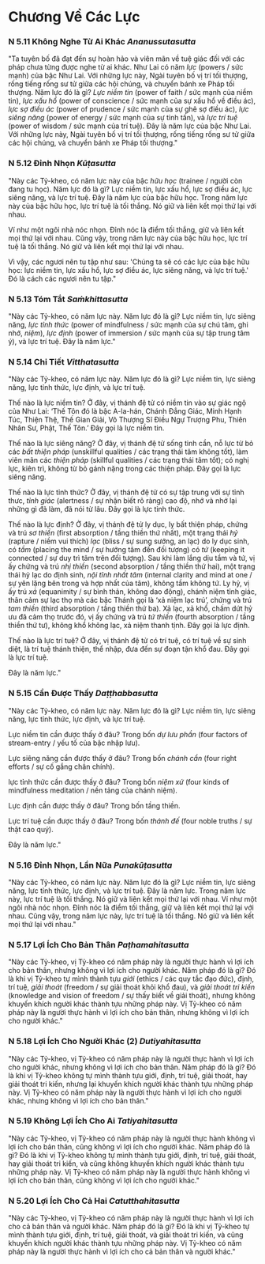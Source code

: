 # Chương Về Các Lực

### N 5.11 Không Nghe Từ Ai Khác *Ananussutasutta*

"Ta tuyên bố đã đạt đến sự hoàn hảo và viên mãn về tuệ giác đối với các pháp chưa từng được nghe từ ai khác. Như Lai có năm *lực* (powers / sức mạnh) của bậc Như Lai. Với những lực này, Ngài tuyên bố vị trí tối thượng, rống tiếng rống sư tử giữa các hội chúng, và chuyển bánh xe Pháp tối thượng. Năm lực đó là gì? *Lực niềm tin* (power of faith / sức mạnh của niềm tin), *lực xấu hổ* (power of conscience / sức mạnh của sự xấu hổ về điều ác), *lực sợ điều ác* (power of prudence / sức mạnh của sự ghê sợ điều ác), *lực siêng năng* (power of energy / sức mạnh của sự tinh tấn), và *lực trí tuệ* (power of wisdom / sức mạnh của trí tuệ). Đây là năm lực của bậc Như Lai. Với những lực này, Ngài tuyên bố vị trí tối thượng, rống tiếng rống sư tử giữa các hội chúng, và chuyển bánh xe Pháp tối thượng."

<!--pg-->
### N 5.12 Đỉnh Nhọn *Kūṭasutta*

"Này các Tỷ-kheo, có năm lực này của bậc *hữu học* (trainee / người còn đang tu học). Năm lực đó là gì? Lực niềm tin, lực xấu hổ, lực sợ điều ác, lực siêng năng, và lực trí tuệ. Đây là năm lực của bậc hữu học. Trong năm lực này của bậc hữu học, lực trí tuệ là tối thắng. Nó giữ và liên kết mọi thứ lại với nhau.

Ví như một ngôi nhà nóc nhọn. Đỉnh nóc là điểm tối thắng, giữ và liên kết mọi thứ lại với nhau. Cũng vậy, trong năm lực này của bậc hữu học, lực trí tuệ là tối thắng. Nó giữ và liên kết mọi thứ lại với nhau.

Vì vậy, các ngươi nên tu tập như sau: 'Chúng ta sẽ có các lực của bậc hữu học: lực niềm tin, lực xấu hổ, lực sợ điều ác, lực siêng năng, và lực trí tuệ.' Đó là cách các ngươi nên tu tập."

<!--pg-->
### N 5.13 Tóm Tắt *Saṁkhittasutta*

"Này các Tỷ-kheo, có năm lực này. Năm lực đó là gì? Lực niềm tin, lực siêng năng, *lực tỉnh thức* (power of mindfulness / sức mạnh của sự chú tâm, ghi nhớ, *niệm*), *lực định* (power of immersion / sức mạnh của sự tập trung tâm ý), và lực trí tuệ. Đây là năm lực."

<!--pg-->
### N 5.14 Chi Tiết *Vitthatasutta*

"Này các Tỷ-kheo, có năm lực này. Năm lực đó là gì? Lực niềm tin, lực siêng năng, lực tỉnh thức, lực định, và lực trí tuệ.

Thế nào là lực niềm tin? Ở đây, vị thánh đệ tử có niềm tin vào sự giác ngộ của Như Lai: ‘Thế Tôn đó là bậc A-la-hán, Chánh Đẳng Giác, Minh Hạnh Túc, Thiện Thệ, Thế Gian Giải, Vô Thượng Sĩ Điều Ngự Trượng Phu, Thiên Nhân Sư, Phật, Thế Tôn.’ Đây gọi là lực niềm tin.

Thế nào là lực siêng năng? Ở đây, vị thánh đệ tử sống tinh cần, nỗ lực từ bỏ các *bất thiện pháp* (unskillful qualities / các trạng thái tâm không tốt), làm viên mãn các *thiện pháp* (skillful qualities / các trạng thái tâm tốt); có nghị lực, kiên trì, không từ bỏ gánh nặng trong các thiện pháp. Đây gọi là lực siêng năng.

Thế nào là lực tỉnh thức? Ở đây, vị thánh đệ tử có sự tập trung với sự tỉnh thưc, *tỉnh giác* (alertness / sự nhận biết rõ ràng) cao độ, nhớ và nhớ lại những gì đã làm, đã nói từ lâu. Đây gọi là lực tỉnh thức.

Thế nào là lực định? Ở đây, vị thánh đệ tử ly dục, ly bất thiện pháp, chứng và trú *sơ thiền* (first absorption / tầng thiền thứ nhất), một trạng thái *hỷ* (rapture / niềm vui thích) *lạc* (bliss / sự sung sướng, an lạc) do ly dục sinh, có *tầm* (placing the mind / sự hướng tâm đến đối tượng) có *tứ* (keeping it connected / sự duy trì tâm trên đối tượng). Sau khi làm lắng dịu tầm và tứ, vị ấy chứng và trú *nhị thiền* (second absorption / tầng thiền thứ hai), một trạng thái hỷ lạc do định sinh, *nội tĩnh nhất tâm* (internal clarity and mind at one / sự yên lặng bên trong và hợp nhất của tâm), không tầm không tứ. Ly hỷ, vị ấy trú *xả* (equanimity / sự bình thản, không dao động), chánh niệm tỉnh giác, thân cảm sự lạc thọ mà các bậc Thánh gọi là ‘xả niệm lạc trú’, chứng và trú *tam thiền* (third absorption / tầng thiền thứ ba). Xả lạc, xả khổ, chấm dứt hỷ ưu đã cảm thọ trước đó, vị ấy chứng và trú *tứ thiền* (fourth absorption / tầng thiền thứ tư), không khổ không lạc, xả niệm thanh tịnh. Đây gọi là lực định.

Thế nào là lực trí tuệ? Ở đây, vị thánh đệ tử có trí tuệ, có trí tuệ về sự sinh diệt, là trí tuệ thánh thiện, thể nhập, đưa đến sự đoạn tận khổ đau. Đây gọi là lực trí tuệ.

Đây là năm lực."

<!--pg-->
### N 5.15 Cần Được Thấy *Daṭṭhabbasutta*

"Này các Tỷ-kheo, có năm lực này. Năm lực đó là gì? Lực niềm tin, lực siêng năng, lực tỉnh thức, lực định, và lực trí tuệ.

Lực niềm tin cần được thấy ở đâu? Trong bốn *dự lưu phần* (four factors of stream-entry / yếu tố của bậc nhập lưu).

Lực siêng năng cần được thấy ở đâu? Trong bốn *chánh cần* (four right efforts / sự cố gắng chân chính).

lực tỉnh thức cần được thấy ở đâu? Trong bốn *niệm xứ* (four kinds of mindfulness meditation / nền tảng của chánh niệm).

Lực định cần được thấy ở đâu? Trong bốn tầng thiền.

Lực trí tuệ cần được thấy ở đâu? Trong bốn *thánh đế* (four noble truths / sự thật cao quý).

Đây là năm lực."

<!--pg-->
### N 5.16 Đỉnh Nhọn, Lần Nữa *Punakūṭasutta*

"Này các Tỷ-kheo, có năm lực này. Năm lực đó là gì? Lực niềm tin, lực siêng năng, lực tỉnh thức, lực định, và lực trí tuệ. Đây là năm lực. Trong năm lực này, lực trí tuệ là tối thắng. Nó giữ và liên kết mọi thứ lại với nhau. Ví như một ngôi nhà nóc nhọn. Đỉnh nóc là điểm tối thắng, giữ và liên kết mọi thứ lại với nhau. Cũng vậy, trong năm lực này, lực trí tuệ là tối thắng. Nó giữ và liên kết mọi thứ lại với nhau."

<!--pg-->
### N 5.17 Lợi Ích Cho Bản Thân *Paṭhamahitasutta*

"Này các Tỷ-kheo, vị Tỷ-kheo có năm pháp này là người thực hành vì lợi ích cho bản thân, nhưng không vì lợi ích cho người khác. Năm pháp đó là gì? Đó là khi vị Tỷ-kheo tự mình thành tựu *giới* (ethics / các quy tắc đạo đức), định, trí tuệ, *giải thoát* (freedom / sự giải thoát khỏi khổ đau), và *giải thoát tri kiến* (knowledge and vision of freedom / sự thấy biết về giải thoát), nhưng không khuyến khích người khác thành tựu những pháp này. Vị Tỷ-kheo có năm pháp này là người thực hành vì lợi ích cho bản thân, nhưng không vì lợi ích cho người khác."

<!--pg-->
### N 5.18 Lợi Ích Cho Người Khác (2) *Dutiyahitasutta*

"Này các Tỷ-kheo, vị Tỷ-kheo có năm pháp này là người thực hành vì lợi ích cho người khác, nhưng không vì lợi ích cho bản thân. Năm pháp đó là gì? Đó là khi vị Tỷ-kheo không tự mình thành tựu giới, định, trí tuệ, giải thoát, hay giải thoát tri kiến, nhưng lại khuyến khích người khác thành tựu những pháp này. Vị Tỷ-kheo có năm pháp này là người thực hành vì lợi ích cho người khác, nhưng không vì lợi ích cho bản thân."

<!--pg-->
### N 5.19 Không Lợi Ích Cho Ai *Tatiyahitasutta*

"Này các Tỷ-kheo, vị Tỷ-kheo có năm pháp này là người thực hành không vì lợi ích cho bản thân, cũng không vì lợi ích cho người khác. Năm pháp đó là gì? Đó là khi vị Tỷ-kheo không tự mình thành tựu giới, định, trí tuệ, giải thoát, hay giải thoát tri kiến, và cũng không khuyến khích người khác thành tựu những pháp này. Vị Tỷ-kheo có năm pháp này là người thực hành không vì lợi ích cho bản thân, cũng không vì lợi ích cho người khác."

<!--pg-->
### N 5.20 Lợi Ích Cho Cả Hai *Catutthahitasutta*

"Này các Tỷ-kheo, vị Tỷ-kheo có năm pháp này là người thực hành vì lợi ích cho cả bản thân và người khác. Năm pháp đó là gì? Đó là khi vị Tỷ-kheo tự mình thành tựu giới, định, trí tuệ, giải thoát, và giải thoát tri kiến, và cũng khuyến khích người khác thành tựu những pháp này. Vị Tỷ-kheo có năm pháp này là người thực hành vì lợi ích cho cả bản thân và người khác."